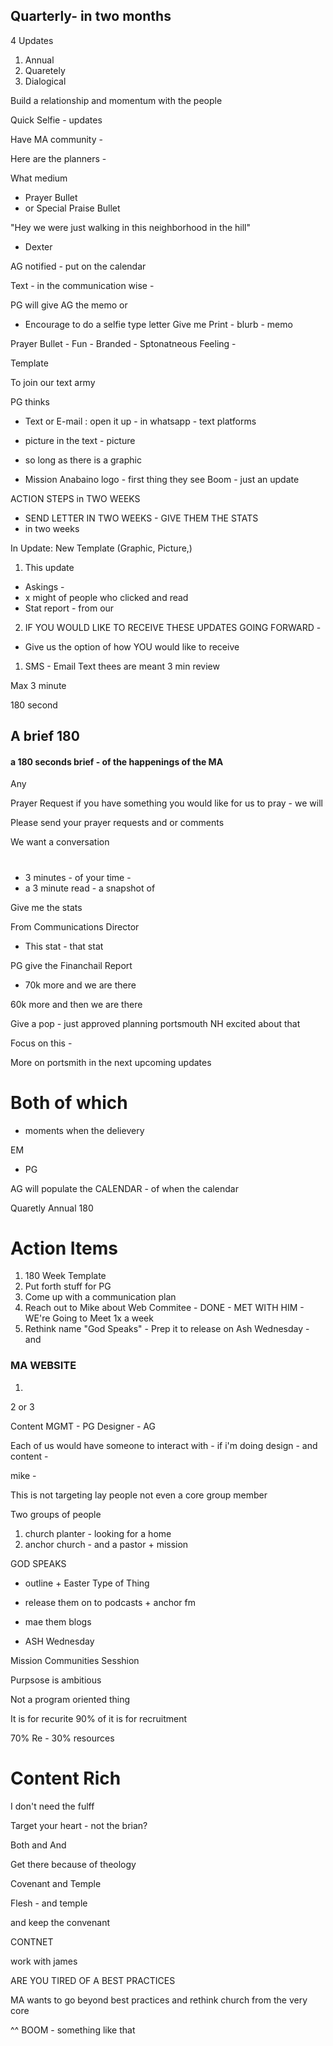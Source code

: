 


## Quarterly- in two months


4 Updates 

1. Annual
2. Quaretely
3. Dialogical 


Build a relationship and momentum with the people 

Quick Selfie - updates

Have MA community - 

Here are the planners - 

What medium
- Prayer Bullet
- or Special Praise Bullet


"Hey we were just walking in this neighborhood in the hill"
- Dexter 

AG notified - put on the calendar 

Text - in the communication wise - 

PG will give AG the memo or 

- Encourage to do a selfie type letter 
Give me Print - blurb - memo 

Prayer Bullet - 
Fun - Branded - Sptonatneous Feeling - 

Template 



To join our text army 

PG thinks
- Text or E-mail : open it up - in whatsapp - text platforms 

- picture in the text - picture 
- so long as there is a graphic 

- Mission Anabaino logo - first thing they see 
Boom - just an update 





ACTION STEPS in TWO WEEKS

- SEND LETTER IN TWO WEEKS - GIVE THEM THE STATS
- in two weeks

In Update:
New Template (Graphic, Picture,)

1. This update
- Askings - 
- x might of people who clicked and read 
- Stat report - from our 

2. IF YOU WOULD LIKE TO RECEIVE THESE UPDATES GOING FORWARD - 
- Give us the option of how YOU would like to receive

1. SMS - Email Text
thees are meant 3 min review

Max 3 minute 

180 second

## A brief 180 
#### a 180 seconds brief - of the happenings of the MA


Any 

Prayer Request
if you have something you would like for us to pray - we will 

Please send your prayer requests and or comments 

We want a conversation

# 


- 3 minutes - of your time - 
- a 3 minute read - a snapshot of 


Give me the stats 

From Communications Director
- This stat - that stat

PG give the Financhail Report
- 70k more and we are there 

60k more and then we are there 

Give a pop - just approved planning portsmouth NH 
excited about that

Focus on this -

More on portsmith in the next upcoming updates 

# Both of which

- moments when the delievery

EM
- PG 


AG will populate the CALENDAR - of when the calendar 

Quaretly
Annual
180

# Action Items
1. 180 Week Template
2. Put forth stuff for PG 
3. Come up with a communication plan 
4. Reach out to Mike about Web Commitee - DONE - MET WITH HIM - WE're Going to Meet 1x a week
5. Rethink name "God Speaks" - Prep it to release on Ash Wednesday - and 



### MA WEBSITE

1. 
2 or 3 

Content MGMT - PG
Designer - AG 

Each of us would have someone to interact with - if i'm doing design - and content - 

mike - 

This is not targeting lay people
not even a core group member

Two groups of people
1. church planter - looking for a home
2. anchor church - and a pastor + mission 


GOD SPEAKS
- outline + Easter Type of Thing 
- release them on to podcasts + anchor fm 
- mae them blogs


- ASH Wednesday 


Mission Communities
Sesshion

Purpsose is ambitious 

Not a program oriented thing



It is for recurite 
90% of it is for recruitment

70% Re - 30% resources 


# Content Rich 

I don't need the fulff 

Target your heart - not the brian? 

Both and And 

Get there because of theology

Covenant and Temple

Flesh - and temple 

and keep the convenant

CONTNET

work with james

ARE YOU TIRED OF A BEST PRACTICES 

MA wants to go beyond best practices
and rethink church
from the very core

^^ BOOM - something like that




